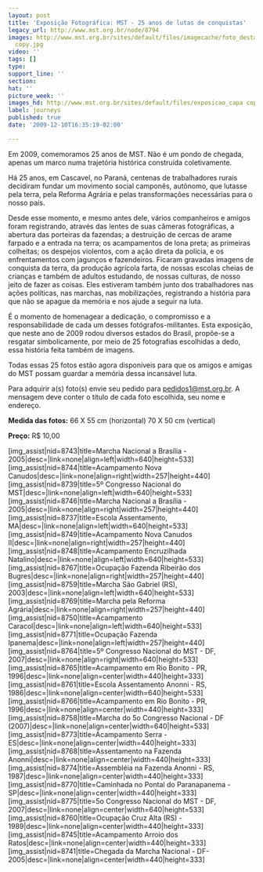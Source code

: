 ```yaml
---
layout: post
title: 'Exposição Fotográfica: MST - 25 anos de lutas de conquistas'
legacy_url: http://www.mst.org.br/node/8794
images: http://www.mst.org.br/sites/default/files/imagecache/foto_destaque/exposicao_capa
  copy.jpg
video: ''
tags: []
type: 
support_line: ''
section: 
hat: ''
picture_week: ''
images_hd: http://www.mst.org.br/sites/default/files/exposicao_capa copy.jpg
label: journeys
published: true
date: '2009-12-10T16:35:19-02:00'

---
```

Em 2009, comemoramos 25 anos de MST. Não é um pondo de chegada, apenas um marco numa trajetória histórica construída coletivamente. 

Há 25 anos, em Cascavel, no Paraná, centenas de trabalhadores rurais decidiram fundar um movimento social camponês, autônomo, que lutasse pela terra, pela Reforma Agrária e pelas transformações necessárias para o nosso país.

Desde esse momento, e mesmo antes dele, vários companheiros e amigos foram registrando, através das lentes de suas câmeras fotográficas, a abertura das porteiras da fazendas; a destruição de cercas de arame farpado e a entrada na terra; os acampamentos de lona preta; as primeiras colheitas; os despejos violentos, com a ação direta da polícia, e os enfrentamentos com jagunços e fazendeiros. Ficaram gravadas imagens de conquista da terra, da produção agrícola farta, de nossas escolas cheias de crianças e também de adultos estudando, de nossas culturas, de nosso jeito de fazer as coisas. Eles estiveram também junto dos trabalhadores nas ações políticas, nas marchas, nas mobilizações, registrando a história para que não se apague da memória e nos ajude a seguir na luta.

É o momento de homenagear a dedicação, o compromisso e a responsabilidade de cada um desses fotógrafos-militantes. Esta exposição, que neste ano de 2009 rodou diversos estados do Brasil, propõe-se a resgatar simbolicamente, por meio de 25 fotografias escolhidas a dedo, essa história feita também de imagens. 

Todas essas 25 fotos estão agora disponíveis para que os amigos e amigas do MST possam guardar a memória dessa incansável luta. 

Para adquirir a(s) foto(s) envie seu pedido para pedidos1@mst.org.br. A mensagem deve conter o título de cada foto escolhida, seu nome e endereço. 

<strong>Medida das fotos:</strong>
66 X 55 cm (horizontal)
70 X 50 cm (vertical)

<strong>Preço:</strong> R$ 10,00

[img_assist|nid=8743|title=Marcha Nacional a Brasília - 2005|desc=|link=none|align=left|width=640|height=533][img_assist|nid=8744|title=Acampamento Nova Canudos|desc=|link=none|align=right|width=257|height=440][img_assist|nid=8739|title=5º Congresso Nacional do MST|desc=|link=none|align=left|width=640|height=533][img_assist|nid=8746|title=Marcha Nacional a Brasília - 2005|desc=|link=none|align=right|width=257|height=440][img_assist|nid=8737|title=Escola Assentamento, MA|desc=|link=none|align=left|width=640|height=533][img_assist|nid=8749|title=Acampamento Nova Canudos II|desc=|link=none|align=right|width=257|height=440][img_assist|nid=8748|title=Acampamento Encruzilhada Natalino|desc=|link=none|align=left|width=640|height=533][img_assist|nid=8767|title=Ocupação Fazenda Ribeirão dos Bugres|desc=|link=none|align=right|width=257|height=440][img_assist|nid=8759|title=Marcha São Gabriel (RS), 2003|desc=|link=none|align=left|width=640|height=533][img_assist|nid=8769|title=Marcha pela Reforma Agrária|desc=|link=none|align=right|width=257|height=440][img_assist|nid=8750|title=Acampamento Caracol|desc=|link=none|align=left|width=640|height=533][img_assist|nid=8771|title=Ocupação Fazenda Ipanema|desc=|link=none|align=left|width=257|height=440][img_assist|nid=8764|title=5º Congresso Nacional do MST - DF, 2007|desc=|link=none|align=right|width=640|height=533][img_assist|nid=8765|title=Acampamento em Rio Bonito - PR, 1996|desc=|link=none|align=center|width=440|height=333][img_assist|nid=8761|title=Escola Assentamento Anonni - RS, 1986|desc=|link=none|align=center|width=640|height=533][img_assist|nid=8766|title=Acampamento em Rio Bonito - PR, 1996|desc=|link=none|align=center|width=440|height=333][img_assist|nid=8758|title=Marcha do 5o Congresso Nacional - DF (2007)|desc=|link=none|align=center|width=640|height=533][img_assist|nid=8773|title=Acampamento Serra - ES|desc=|link=none|align=center|width=440|height=333][img_assist|nid=8768|title=Assentamento na Fazenda Anonni|desc=|link=none|align=center|width=440|height=333][img_assist|nid=8774|title=Assembléia na Fazenda Anonni - RS, 1987|desc=|link=none|align=center|width=440|height=333][img_assist|nid=8770|title=Caminhada no Pontal do Paranapanema - SP|desc=|link=none|align=center|width=440|height=333][img_assist|nid=8775|title=5o Congresso Nacional do MST - DF, 2007|desc=|link=none|align=center|width=640|height=533][img_assist|nid=8760|title=Ocupação Cruz Alta (RS) - 1989|desc=|link=none|align=center|width=440|height=333][img_assist|nid=8745|title=Acampamento Arroio dos Ratos|desc=|link=none|align=center|width=440|height=333][img_assist|nid=8741|title=Chegada da Marcha Nacional - DF- 2005|desc=|link=none|align=center|width=440|height=333]
